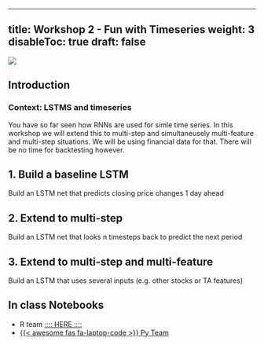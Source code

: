 
---
title: Workshop 2 - Fun with Timeseries
weight: 3
disableToc: true
draft: false
---

![](/SDS-2021/static/images/tseries.png)

## Introduction 

### Context: LSTMS and timeseries


You have so far seen how RNNs are used for simle time series. In this workshop we will extend this to multi-step and simultaneusely multi-feature and multi-step situations.
We will be using financial data for that. There will be no time for backtesting however.


## 1. Build a baseline LSTM 
Build an LSTM net that predicts closing price changes 1 day ahead


## 2. Extend to multi-step 
Build an LSTM net that looks n timesteps back to predict the next period


## 3. Extend to multi-step and multi-feature
Build an LSTM that uses several inputs (e.g. other stocks or TA features)


## In class Notebooks

* R team [:::: HERE ::::](https://sds-aau.github.io/xxx)
* [{{< awesome fas fa-laptop-code >}} Py Team](https://colab.research.google.com/github/SDS-AAU/SDS-master/blob/master/M3/notebooks/xxx)


<!---
{{< tabs >}}

{{< tab name="Joint recordings">}}
  <h2>Assignment 1 handout</h2>
  {{< panopto  "https://panopto.aau.dk/Panopto/Pages/Embed.aspx?id=4b2660d2-790f-49cf-84be-ada900ea3083&autoplay=false&offerviewer=true&showtitle=true&showbrand=false&start=0&interactivity=all" >}}

{{< /tab >}}



{{< tab name="R Application">}}
<div>

  <h2>R: Recording</h2>
 
 coming soon

</div>
{{< /tab >}}



{{< tab name="Python Application">}}
<div>
  
  
  <h2>Python group recoding </h2>
  {{< panopto "https://panopto.aau.dk/Panopto/Pages/Embed.aspx?id=3c6006e6-e8e2-4ac4-a0a8-ada900ea85bc&autoplay=false&offerviewer=true&showtitle=true&showbrand=false&start=0&interactivity=all" >}}
</div>
{{< /tab >}}

{{< /tabs >}}
 --->
